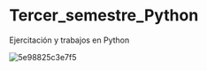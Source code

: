 # Tercer_semestre_Python
Ejercitación y trabajos en Python

![5e98825c3e7f5](https://github.com/Vera2376/Tercer_semestre_Python/assets/103527322/5fe54f8a-c93d-49a7-9d30-52dff1d1eb4b)

